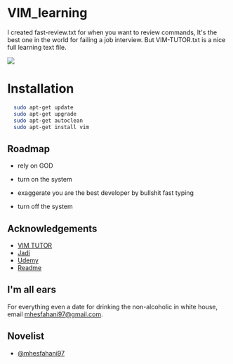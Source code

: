
# VIM_learning
I created fast-review.txt for when you want to review commands, It's the best one in the world for failing a job interview.
But VIM-TUTOR.txt is a nice full learning text file.

![](https://drive.google.com/file/d/1zWCuI7mIgde3wTX-_R3MH9Z1qJvGboNa/view?usp=share_link)

# Installation

```bash
  sudo apt-get update
  sudo apt-get upgrade
  sudo apt-get autoclean
  sudo apt-get install vim
```
                                                        
## Roadmap

- rely on GOD

- turn on the system

- exaggerate you are the best developer by bullshit fast typing

- turn off the system
## Acknowledgements

 - [VIM TUTOR](https://github.com/vim/vim/blob/master/runtime/tutor/tutor)
 - [Jadi](https://www.youtube.com/watch?v=BnfJJtcVFPo)
 - [Udemy](https://www.udemy.com/course/vim-commands-cheat-sheet/)
 - [Readme](readme.so)
## I'm all ears

For everything even a date for drinking the non-alcoholic in white house, email mhesfahani97@gmail.com.

## Novelist

- [@mhesfahani97](https://github.com/mhesfahani97)
